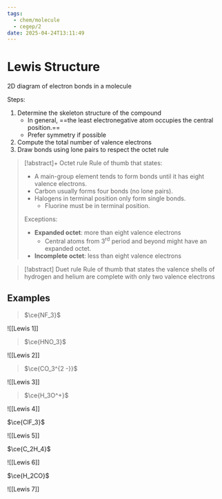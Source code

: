```yaml
---
tags:
  - chem/molecule
  - cegep/2
date: 2025-04-24T13:11:49
---
```


# Lewis Structure

2D diagram of electron bonds in a molecule

Steps:

1. Determine the skeleton structure of the compound
	- In general, ==the least electronegative atom occupies the central position.==
	- Prefer symmetry if possible
2. Compute the total number of valence electrons
3. Draw bonds using lone pairs to respect the octet rule

> [!abstract]+ Octet rule
> Rule of thumb that states:
>
> - A main-group element tends to form bonds until it has eight valence electrons.
> - Carbon usually forms four bonds (no lone pairs).
> - Halogens in terminal position only form single bonds.
> 	- Fluorine must be in terminal position.
>
> Exceptions:
>
> - **Expanded octet**: more than eight valence electrons
> 	- Central atoms from 3<sup>rd</sup> period and beyond might have an expanded octet.
> - **Incomplete octet**: less than eight valence electrons

> [!abstract] Duet rule
> Rule of thumb that states the valence shells of hydrogen and helium are complete with only two valence electrons

## Examples

> $\ce{NF_3}$

![[Lewis 1]]

> $\ce{HNO_3}$

![[Lewis 2]]

> $\ce{CO_3^{2 -}}$

![[Lewis 3]]

> $\ce{H_3O^+}$

![[Lewis 4]]

$\ce{ClF_3}$

![[Lewis 5]]

$\ce{C_2H_4}$

![[Lewis 6]]

$\ce{H_2CO}$

![[Lewis 7]]
